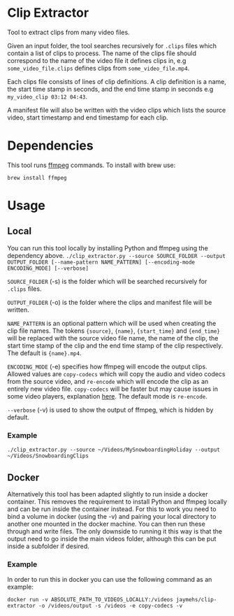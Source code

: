 Clip Extractor
==============

Tool to extract clips from many video files.

Given an input folder, the tool searches recursively for `.clips` files which contain a list of clips to process. The name of the clips file should correspond to the name of the video file it defines clips in, e.g `some_video_file.clips` defines clips from `some_video_file.mp4`.

Each clips file consists of lines of clip definitions. A clip definition is a name, the start time stamp in seconds, and the end time stamp in seconds e.g `my_video_clip 03:12 04:43`.

A manifest file will also be written with the video clips which lists the source video, start timestamp and end timestamp for each clip.

# Dependencies
This tool runs [ffmpeg](https://www.ffmpeg.org/) commands. To install with brew use:

`brew install ffmpeg`

# Usage

## Local
You can run this tool locally by installing Python and ffmpeg using the dependency above.
`./clip_extractor.py --source SOURCE_FOLDER --output OUTPUT_FOLDER [--name-pattern NAME_PATTERN] [--encoding-mode ENCODING_MODE] [--verbose]`

`SOURCE_FOLDER` (-s) is the folder which will be searched recursively for `.clips` files.

`OUTPUT_FOLDER` (-o) is the folder where the clips and manifest file will be written.

`NAME_PATTERN` is an optional pattern which will be used when creating the clip file names. The tokens `{source}`, `{name}`, `{start_time}` and `{end_time}` will be replaced with the source video file name, the name of the clip, the start time stamp of the clip and the end time stamp of the clip respectively. The default is `{name}.mp4`.

`ENCODING_MODE` (-e) specifies how ffmpeg will encode the output clips. Allowed values are `copy-codecs` which will copy the audio and video codecs from the source video, and `re-encode` which will encode the clip as an entirely new video file. `copy-codecs` will be faster but may cause issues in some video players, explanation [here](https://stackoverflow.com/a/18449609). The default mode is `re-encode`.

`--verbose` (-v) is used to show the output of ffmpeg, which is hidden by default.

### Example
`./clip_extractor.py --source ~/Videos/MySnowboardingHoliday --output ~/Videos/SnowboardingClips`

## Docker
Alternatively this tool has been adapted slightly to run inside a docker container. This removes the requirement to install Python and ffmpeg locally and can be run inside the container instead. For this to work you need to bind a volume in docker (using the -v) and pairing your local directory to another one mounted in the docker machine. You can then run these through and write files. The only downside to running it this way is that the output need to go inside the main videos folder, although this can be put inside a subfolder if desired.

### Example
In order to run this in docker you can use the following command as an example:

`docker run -v ABSOLUTE_PATH_TO_VIDEOS_LOCALLY:/videos jaymehs/clip-extractor -o /videos/output -s /videos -e copy-codecs -v`
